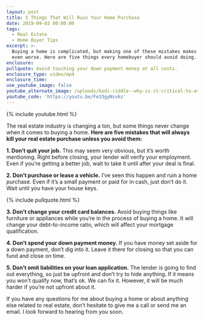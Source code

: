 ```yaml
---
layout: post
title: 5 Things That Will Ruin Your Home Purchase
date: 2019-09-03 00:00:00
tags:
  - Real Estate
  - Home Buyer Tips
excerpt: >-
  Buying a home is complicated, but making one of these mistakes makes things
  even worse. Here are five things every homebuyer should avoid doing.
enclosure:
pullquote: Avoid touching your down payment money at all costs.
enclosure_type: video/mp4
enclosure_time:
use_youtube_image: false
youtube_alternate_image: /uploads/kodi-riddle--why-is-it-critical-to-avoid-these-mistakes-youtube.jpg
youtube_code: 'https://youtu.be/Fe33gyNsvks'
---
```


{% include youtube.html %}

The real estate industry is changing a ton, but some things never change when it comes to buying a home. **Here are five mistakes that will always kill your real estate purchase unless you avoid them:**

**1\. Don’t quit your job.** This may seem very obvious, but it’s worth mentioning. Right before closing, your lender will verify your employment. Even if you’re getting a better job, wait to take it until after your deal is final.

**2\. Don’t purchase or lease a vehicle.** I’ve seen this happen and ruin a home purchase. Even if it’s a small payment or paid for in cash, just don’t do it. Wait until you have your house keys.

{% include pullquote.html %}

**3\. Don’t change your credit card balances.** Avoid buying things like furniture or appliances while you’re in the process of buying a home. It will change your debt-to-income ratio, which will affect your mortgage qualification.

**4\. Don’t spend your down payment money.** If you have money set aside for a down payment, don’t dig into it. Leave it there for closing so that you can fund and close on time.

**5\. Don’t omit liabilities on your loan application.** The lender is going to find out everything, so just be upfront and don’t try to hide anything. If it means you won’t qualify now, that’s ok. We can fix it. However, it will be much harder if you’re not upfront about it.

If you have any questions for me about buying a home or about anything else related to real estate, don’t hesitate to give me a call or send me an email. I look forward to hearing from you soon.<br>&nbsp;